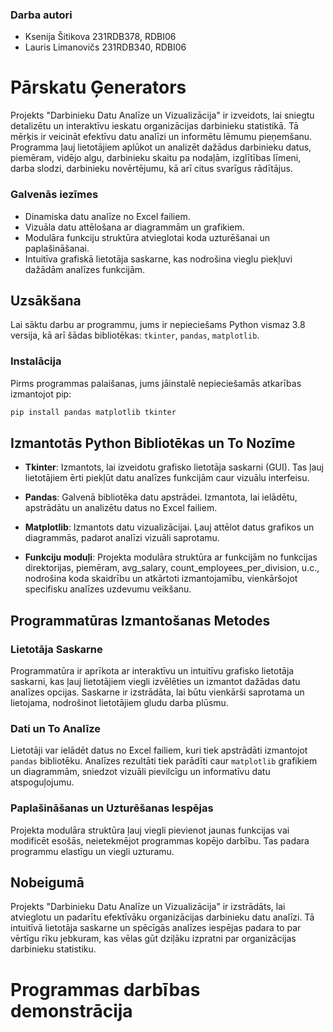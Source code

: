 ### Darba autori
- Ksenija Šitikova 231RDB378, RDBI06
- Lauris Limanovičs 231RDB340, RDBI06

# Pārskatu Ģenerators

Projekts "Darbinieku Datu Analīze un Vizualizācija" ir izveidots, lai sniegtu detalizētu un interaktīvu ieskatu organizācijas darbinieku statistikā. Tā mērķis ir veicināt efektīvu datu analīzi un informētu lēmumu pieņemšanu. Programma ļauj lietotājiem aplūkot un analizēt dažādus darbinieku datus, piemēram, vidējo algu, darbinieku skaitu pa nodaļām, izglītības līmeni, darba slodzi, darbinieku novērtējumu, kā arī citus svarīgus rādītājus.

### Galvenās iezīmes

- Dinamiska datu analīze no Excel failiem.
- Vizuāla datu attēlošana ar diagrammām un grafikiem.
- Modulāra funkciju struktūra atvieglotai koda uzturēšanai un paplašināšanai.
- Intuitīva grafiskā lietotāja saskarne, kas nodrošina vieglu piekļuvi dažādām analīzes funkcijām.

## Uzsākšana

Lai sāktu darbu ar programmu, jums ir nepieciešams Python vismaz 3.8 versija, kā arī šādas bibliotēkas: `tkinter`, `pandas`, `matplotlib`.

### Instalācija

Pirms programmas palaišanas, jums jāinstalē nepieciešamās atkarības izmantojot pip:
```bash
pip install pandas matplotlib tkinter
```

## Izmantotās Python Bibliotēkas un To Nozīme

- **Tkinter**: Izmantots, lai izveidotu grafisko lietotāja saskarni (GUI). Tas ļauj lietotājiem ērti piekļūt datu analīzes funkcijām caur vizuālu interfeisu.

- **Pandas**: Galvenā bibliotēka datu apstrādei. Izmantota, lai ielādētu, apstrādātu un analizētu datus no Excel failiem.

- **Matplotlib**: Izmantots datu vizualizācijai. Ļauj attēlot datus grafikos un diagrammās, padarot analīzi vizuāli saprotamu.

- **Funkciju moduļi**: Projekta modulāra struktūra ar funkcijām no funkcijas direktorijas, piemēram, avg_salary, count_employees_per_division, u.c., nodrošina koda skaidrību un atkārtoti izmantojamību, vienkāršojot specifisku analīzes uzdevumu veikšanu.

## Programmatūras Izmantošanas Metodes
### Lietotāja Saskarne
Programmatūra ir aprīkota ar interaktīvu un intuitīvu grafisko lietotāja saskarni, kas ļauj lietotājiem viegli izvēlēties un izmantot dažādas datu analīzes opcijas. Saskarne ir izstrādāta, lai būtu vienkārši saprotama un lietojama, nodrošinot lietotājiem gludu darba plūsmu.

### Dati un To Analīze
Lietotāji var ielādēt datus no Excel failiem, kuri tiek apstrādāti izmantojot `pandas` bibliotēku. Analīzes rezultāti tiek parādīti caur `matplotlib` grafikiem un diagrammām, sniedzot vizuāli pievilcīgu un informatīvu datu atspoguļojumu.
### Paplašināšanas un Uzturēšanas Iespējas
Projekta modulāra struktūra ļauj viegli pievienot jaunas funkcijas vai modificēt esošās, neietekmējot programmas kopējo darbību. Tas padara programmu elastīgu un viegli uzturamu.

## Nobeigumā
Projekts "Darbinieku Datu Analīze un Vizualizācija" ir izstrādāts, lai atvieglotu un padarītu efektīvāku organizācijas darbinieku datu analīzi. Tā intuitīvā lietotāja saskarne un spēcīgās analīzes iespējas padara to par vērtīgu rīku jebkuram, kas vēlas gūt dziļāku izpratni par organizācijas darbinieku statistiku.

# Programmas darbības demonstrācija
